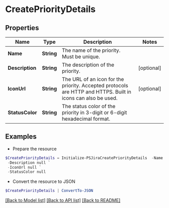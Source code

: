 # CreatePriorityDetails
## Properties

Name | Type | Description | Notes
------------ | ------------- | ------------- | -------------
**Name** | **String** | The name of the priority. Must be unique. | 
**Description** | **String** | The description of the priority. | [optional] 
**IconUrl** | **String** | The URL of an icon for the priority. Accepted protocols are HTTP and HTTPS. Built in icons can also be used. | [optional] 
**StatusColor** | **String** | The status color of the priority in 3-digit or 6-digit hexadecimal format. | 

## Examples

- Prepare the resource
```powershell
$CreatePriorityDetails = Initialize-PSJiraCreatePriorityDetails  -Name null `
 -Description null `
 -IconUrl null `
 -StatusColor null
```

- Convert the resource to JSON
```powershell
$CreatePriorityDetails | ConvertTo-JSON
```

[[Back to Model list]](../README.md#documentation-for-models) [[Back to API list]](../README.md#documentation-for-api-endpoints) [[Back to README]](../README.md)

